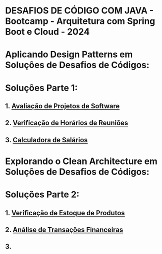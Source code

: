 # DESAFIOS DE CÓDIGO COM JAVA - Bootcamp - Arquitetura com Spring Boot e Cloud - 2024


# Aplicando Design Patterns em Soluções de Desafios de Códigos:

# Soluções Parte 1:
## 1. [Avaliação de Projetos de Software](Desafio1.java)
## 2. [Verificação de Horários de Reuniões](Desafio2.java)
## 3. [Calculadora de Salários](Desafio3.java)

# Explorando o Clean Architecture em Soluções de Desafios de Códigos:

# Soluções Parte 2:
## 1. [Verificação de Estoque de Produtos](Desafio4.java)
## 2. [Análise de Transações Financeiras](Desafio5.java)
## 3. [](Desafio6.java)
